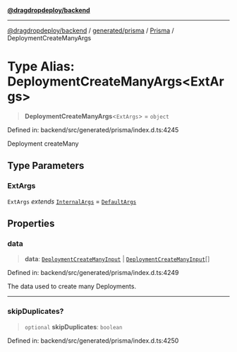 [**@dragdropdeploy/backend**](../../../../../README.md)

***

[@dragdropdeploy/backend](../../../../../README.md) / [generated/prisma](../../../README.md) / [Prisma](../README.md) / DeploymentCreateManyArgs

# Type Alias: DeploymentCreateManyArgs\<ExtArgs\>

> **DeploymentCreateManyArgs**\<`ExtArgs`\> = `object`

Defined in: backend/src/generated/prisma/index.d.ts:4245

Deployment createMany

## Type Parameters

### ExtArgs

`ExtArgs` *extends* [`InternalArgs`](../../../runtime/library/type-aliases/InternalArgs.md) = [`DefaultArgs`](../../../runtime/library/type-aliases/DefaultArgs.md)

## Properties

### data

> **data**: [`DeploymentCreateManyInput`](DeploymentCreateManyInput.md) \| [`DeploymentCreateManyInput`](DeploymentCreateManyInput.md)[]

Defined in: backend/src/generated/prisma/index.d.ts:4249

The data used to create many Deployments.

***

### skipDuplicates?

> `optional` **skipDuplicates**: `boolean`

Defined in: backend/src/generated/prisma/index.d.ts:4250
